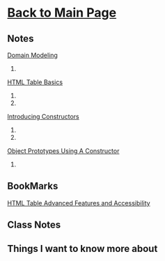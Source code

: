 # [Back to Main Page](https://reecerenninger.github.io/reading-notes/)

## Notes

[Domain Modeling](https://github.com/codefellows/domain_modeling#domain-modeling)

1.

[HTML Table Basics](https://developer.mozilla.org/en-US/docs/Learn/HTML/Tables/Basics)

1.
2.

[Introducing Constructors](https://developer.mozilla.org/en-US/docs/Learn/JavaScript/Objects/Basics#introducing_constructors)

1.
2.

[Object Prototypes Using A Constructor](https://ui.dev/beginners-guide-to-javascript-prototype)

1.

## BookMarks

[HTML Table Advanced Features and Accessibility](https://developer.mozilla.org/en-US/docs/Learn/HTML/Tables/Advanced)

## Class Notes

## Things I want to know more about
